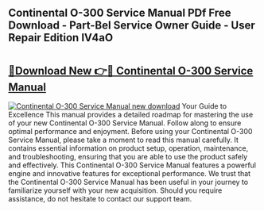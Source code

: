 ## Continental O-300 Service Manual PDf Free Download - Part-BeI Service Owner Guide - User Repair Edition IV4aO

# <h2><a href="http://bc34988.oget.top/?id=Continental+O-300+Service+Manual">🔗Download New 👉🔴 Continental O-300 Service Manual</a></h2>

[![Continental O-300 Service Manual new download](https://i.imgur.com/5g1atiW.png)](http://bc34988.oget.top/?id=Continental+O-300+Service+Manual)
Your Guide to Excellence This manual provides a detailed roadmap for mastering the use of your new Continental O-300 Service Manual. Follow along to ensure optimal performance and enjoyment. Before using your Continental O-300 Service Manual, please take a moment to read this manual carefully. It contains essential information on product setup, operation, maintenance, and troubleshooting, ensuring that you are able to use the product safely and effectively. This Continental O-300 Service Manual features a powerful engine and innovative features for exceptional performance. We trust that the Continental O-300 Service Manual has been useful in your journey to familiarize yourself with your new acquisition. Should you require assistance, do not hesitate to contact our support team.
